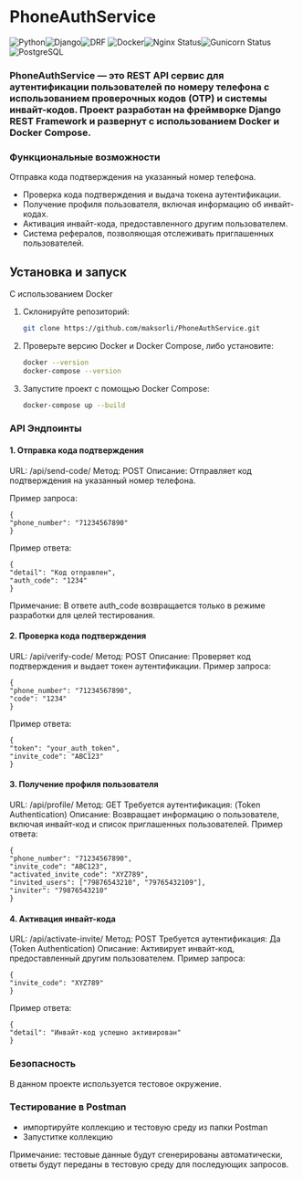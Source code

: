 # PhoneAuthService
![Python](https://img.shields.io/badge/Python-3.10-blue?style=flat&logo=python)![Django](https://img.shields.io/badge/Django-5.1.3-green)![DRF](https://img.shields.io/badge/DRF-3.15%2B-red?logo=django&logoColor=white)
![Docker](https://img.shields.io/badge/Docker-20.10-blue?style=flat&logo=docker)![Nginx Status](https://img.shields.io/badge/Nginx-active-brightgreen?logo=nginx&logoColor=white)![Gunicorn Status](https://img.shields.io/badge/Gunicorn-active-brightgreen?logo=gunicorn&logoColor=white)![PostgreSQL](https://img.shields.io/badge/PostgreSQL-15%2B-blue?logo=postgresql&logoColor=white)

### PhoneAuthService — это REST API сервис для аутентификации пользователей по номеру телефона с использованием проверочных кодов (OTP) и системы инвайт-кодов. Проект разработан на фреймворке Django REST Framework и развернут с использованием Docker и Docker Compose.

### Функциональные возможности
Отправка кода подтверждения на указанный номер телефона.
- Проверка кода подтверждения и выдача токена аутентификации.
- Получение профиля пользователя, включая информацию об инвайт-кодах.
- Активация инвайт-кода, предоставленного другим пользователем.
- Система рефералов, позволяющая отслеживать приглашенных пользователей.


 ## Установка и запуск
С использованием Docker
1. Склонируйте репозиторий:

   ```bash
   git clone https://github.com/maksorli/PhoneAuthService.git
2. Проверьте версию Docker и Docker Compose, либо установите:
    ```bash
    docker --version
    docker-compose --version

3. Запустите проект с помощью Docker Compose:
   ```bash
   docker-compose up --build

### API Эндпоинты
#### 1. Отправка кода подтверждения
URL: /api/send-code/
Метод: POST
Описание: Отправляет код подтверждения на указанный номер телефона.

Пример запроса:


    {
    "phone_number": "71234567890"
    }
Пример ответа:


    {
    "detail": "Код отправлен",
    "auth_code": "1234"
    }

Примечание: В ответе auth_code возвращается только в режиме разработки для целей тестирования.

#### 2. Проверка кода подтверждения
URL: /api/verify-code/
Метод: POST
Описание: Проверяет код подтверждения и выдает токен аутентификации.
Пример запроса:


    {
    "phone_number": "71234567890",
    "code": "1234"
    }
Пример ответа:


    {
    "token": "your_auth_token",
    "invite_code": "ABC123"
    }

#### 3. Получение профиля пользователя
URL: /api/profile/
Метод: GET
Требуется аутентификация:  (Token Authentication)
Описание: Возвращает информацию о пользователе, включая инвайт-код и список приглашенных пользователей.
Пример ответа:


    {
    "phone_number": "71234567890",
    "invite_code": "ABC123",
    "activated_invite_code": "XYZ789",
    "invited_users": ["79876543210", "79765432109"],
    "inviter": "79876543210"
    }

#### 4. Активация инвайт-кода
URL: /api/activate-invite/
Метод: POST
Требуется аутентификация: Да (Token Authentication)
Описание: Активирует инвайт-код, предоставленный другим пользователем.
Пример запроса:

    {
    "invite_code": "XYZ789"
    }
Пример ответа:


    {
    "detail": "Инвайт-код успешно активирован"
    }

### Безопасность
В данном проекте используется тестовое окружение.

### Тестирование в Postman
- импортируйте коллекцию и тестовую среду из папки Postman
- Запуститке коллекцию

Примечание: тестовые данные будут сгенерированы автоматически, ответы будут переданы в тестовую среду для последующих запросов.
